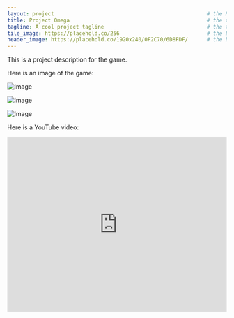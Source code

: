 ```yaml
---
layout: project                                                 # the HTML layout to use for the project page
title: Project Omega                                            # the title of the project
tagline: A cool project tagline                                 # the tagline in the tile
tile_image: https://placehold.co/256                            # the background image of the tile
header_image: https://placehold.co/1920x240/0F2C70/6D8FDF/      # the background image of the header (height: 240px)
---
```


This is a project description for the game.

Here is an image of the game:

![Image](https://placehold.co/1920x1080)

![Image](https://placehold.co/1920x1080)

![Image](https://placehold.co/1920x1080)

Here is a YouTube video:

<iframe width="100%" height="400px" src="http://www.youtube.com/embed/jfKfPfyJRdk" frameborder="0" allowfullscreen></iframe>